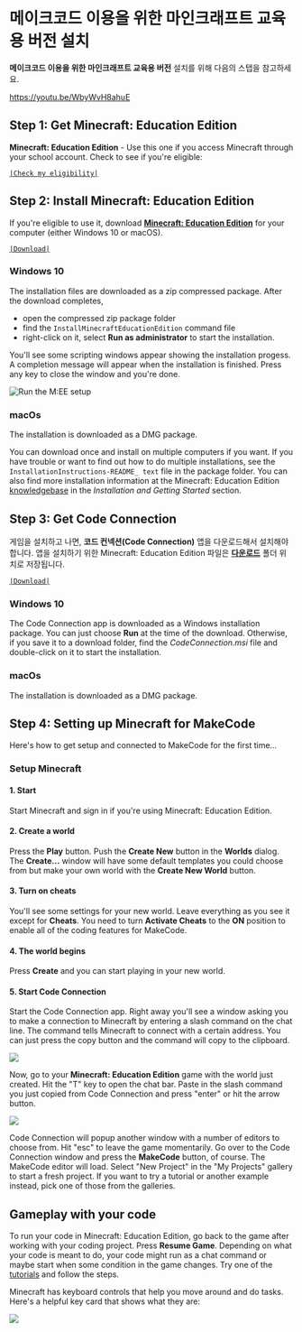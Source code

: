 # 메이크코드 이용을 위한 마인크래프트 교육용 버전 설치

**메이크코드 이용을 위한 마인크래프트 교육용 버전** 설치를 위해 다음의 스탭을 참고하세요.

https://youtu.be/WbyWvH8ahuE

## Step 1: Get Minecraft: Education Edition

**Minecraft: Education Edition** - Use this one if you access Minecraft through your school account. Check to see if you're eligible:

[`|Check my eligibility|`](https://education.minecraft.net/get-started/eligibility/)

## Step 2: Install Minecraft: Education Edition

If you're eligible to use it, download [**Minecraft: Education Edition**](https://education.minecraft.net/get-started/download) for your computer (either Windows 10 or macOS).

[`|Download|`](https://education.minecraft.net/get-started/download)

### Windows 10

The installation files are downloaded as a zip compressed package. After the download completes,

* open the compressed zip package folder
* find the `InstallMinecraftEducationEdition` command file
* right-click on it, select **Run as administrator** to start the installation. 

You'll see some scripting windows appear showing the installation progess. A completion message will appear when the installation is finished. Press any key to close the window and you're done.

![Run the M:EE setup](/static/setup/m-ee-run-install.jpg)

### macOs

The installation is downloaded as a DMG package.

You can download once and install on multiple computers if you want. If you have trouble or want to find out how to do multiple installations, see the `InstallationInstructions-README_ text` file in the package folder. You can also find more installation information at the Minecraft: Education Edition [knowledgebase](https://education.minecraft.net/support/knowledgebase/) in the *Installation and Getting Started* section.

## Step 3: Get Code Connection

게임을 설치하고 나면, **코드 컨넥션(Code Connection)** 앱을 다운로드해서 설치해야합니다. 앱을 설치하기 위한 Minecraft: Education Edition 파일은 [**다운로드**](https://education.minecraft.net/download) 폴더 위치로 저장됩니다.

[`|Download|`](https://education.minecraft.net/get-started/download)

### Windows 10

The Code Connection app is downloaded as a Windows installation package. You can just choose **Run** at the time of the download. Otherwise, if you save it to a download folder, find the *CodeConnection.msi* file and double-click on it to start the installation.

### macOs

The installation is downloaded as a DMG package.

## Step 4: Setting up Minecraft for MakeCode

Here's how to get setup and connected to MakeCode for the first time...

### Setup Minecraft

#### 1. Start

Start Minecraft and sign in if you're using Minecraft: Education Edition.  


#### 2. Create a world

Press the **Play** button. Push the **Create New** button in the **Worlds** dialog. The **Create...** window will have some default templates you could choose from but make your own world with the **Create New World** button.

#### 3. Turn on cheats

You'll see some settings for your new world. Leave everything as you see it except for **Cheats**. You need to turn **Activate Cheats** to the **ON** position to enable all of the coding features for MakeCode.

#### 4. The world begins

Press **Create** and you can start playing in your new world.

#### 5. Start Code Connection

Start the Code Connection app. Right away you'll see a window asking you to make a connection to Minecraft by entering a slash command on the chat line. The command tells Minecraft to connect with a certain address. You can just press the copy button and the command will copy to the clipboard.

![](/static/setup/connect-box.jpg)

Now, go to your **Minecraft: Education Edition** game with the world just created. Hit the "T" key to open the chat bar. Paste in the slash command you just copied from Code Connection and press "enter" or hit the arrow button.

![](/static/setup/connect-command.jpg)

Code Connection will popup another window with a number of editors to choose from. Hit "esc" to leave the game momentarily. Go over to the Code Connection window and press the **MakeCode** button, of course. The MakeCode editor will load. Select "New Project" in the "My Projects" gallery to start a fresh project. If you want to try a tutorial or another example instead, pick one of those from the galleries.

## Gameplay with your code

To run your code in Minecraft: Education Edition, go back to the game after working with your coding project. Press **Resume Game**. Depending on what your code is meant to do, your code might run as a chat command or maybe start when some condition in the game changes. Try one of the [tutorials](/tutorials) and follow the steps.

Minecraft has keyboard controls that help you move around and do tasks. Here's a helpful key card that shows what they are:

![](/static/setup/keyboard-controls.png)